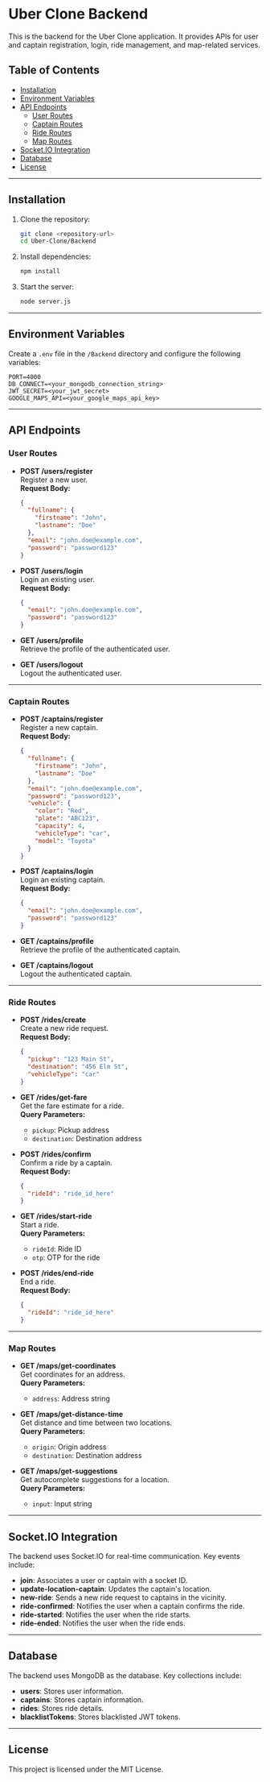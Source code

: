 # Uber Clone Backend

This is the backend for the Uber Clone application. It provides APIs for user and captain registration, login, ride management, and map-related services.

## Table of Contents
- [Installation](#installation)
- [Environment Variables](#environment-variables)
- [API Endpoints](#api-endpoints)
  - [User Routes](#user-routes)
  - [Captain Routes](#captain-routes)
  - [Ride Routes](#ride-routes)
  - [Map Routes](#map-routes)
- [Socket.IO Integration](#socketio-integration)
- [Database](#database)
- [License](#license)

---

## Installation

1. Clone the repository:
   ```bash
   git clone <repository-url>
   cd Uber-Clone/Backend
   ```

2. Install dependencies:
   ```bash
   npm install
   ```

3. Start the server:
   ```bash
   node server.js
   ```

---

## Environment Variables

Create a `.env` file in the `/Backend` directory and configure the following variables:

```plaintext
PORT=4000
DB_CONNECT=<your_mongodb_connection_string>
JWT_SECRET=<your_jwt_secret>
GOOGLE_MAPS_API=<your_google_maps_api_key>
```

---

## API Endpoints

### User Routes

- **POST /users/register**  
  Register a new user.  
  **Request Body:**  
  ```json
  {
    "fullname": {
      "firstname": "John",
      "lastname": "Doe"
    },
    "email": "john.doe@example.com",
    "password": "password123"
  }
  ```

- **POST /users/login**  
  Login an existing user.  
  **Request Body:**  
  ```json
  {
    "email": "john.doe@example.com",
    "password": "password123"
  }
  ```

- **GET /users/profile**  
  Retrieve the profile of the authenticated user.

- **GET /users/logout**  
  Logout the authenticated user.

---

### Captain Routes

- **POST /captains/register**  
  Register a new captain.  
  **Request Body:**  
  ```json
  {
    "fullname": {
      "firstname": "John",
      "lastname": "Doe"
    },
    "email": "john.doe@example.com",
    "password": "password123",
    "vehicle": {
      "color": "Red",
      "plate": "ABC123",
      "capacity": 4,
      "vehicleType": "car",
      "model": "Toyota"
    }
  }
  ```

- **POST /captains/login**  
  Login an existing captain.  
  **Request Body:**  
  ```json
  {
    "email": "john.doe@example.com",
    "password": "password123"
  }
  ```

- **GET /captains/profile**  
  Retrieve the profile of the authenticated captain.

- **GET /captains/logout**  
  Logout the authenticated captain.

---

### Ride Routes

- **POST /rides/create**  
  Create a new ride request.  
  **Request Body:**  
  ```json
  {
    "pickup": "123 Main St",
    "destination": "456 Elm St",
    "vehicleType": "car"
  }
  ```

- **GET /rides/get-fare**  
  Get the fare estimate for a ride.  
  **Query Parameters:**  
  - `pickup`: Pickup address  
  - `destination`: Destination address  

- **POST /rides/confirm**  
  Confirm a ride by a captain.  
  **Request Body:**  
  ```json
  {
    "rideId": "ride_id_here"
  }
  ```

- **GET /rides/start-ride**  
  Start a ride.  
  **Query Parameters:**  
  - `rideId`: Ride ID  
  - `otp`: OTP for the ride  

- **POST /rides/end-ride**  
  End a ride.  
  **Request Body:**  
  ```json
  {
    "rideId": "ride_id_here"
  }
  ```

---

### Map Routes

- **GET /maps/get-coordinates**  
  Get coordinates for an address.  
  **Query Parameters:**  
  - `address`: Address string  

- **GET /maps/get-distance-time**  
  Get distance and time between two locations.  
  **Query Parameters:**  
  - `origin`: Origin address  
  - `destination`: Destination address  

- **GET /maps/get-suggestions**  
  Get autocomplete suggestions for a location.  
  **Query Parameters:**  
  - `input`: Input string  

---

## Socket.IO Integration

The backend uses Socket.IO for real-time communication. Key events include:
- **join**: Associates a user or captain with a socket ID.
- **update-location-captain**: Updates the captain's location.
- **new-ride**: Sends a new ride request to captains in the vicinity.
- **ride-confirmed**: Notifies the user when a captain confirms the ride.
- **ride-started**: Notifies the user when the ride starts.
- **ride-ended**: Notifies the user when the ride ends.

---

## Database

The backend uses MongoDB as the database. Key collections include:
- **users**: Stores user information.
- **captains**: Stores captain information.
- **rides**: Stores ride details.
- **blacklistTokens**: Stores blacklisted JWT tokens.

---

## License

This project is licensed under the MIT License.
